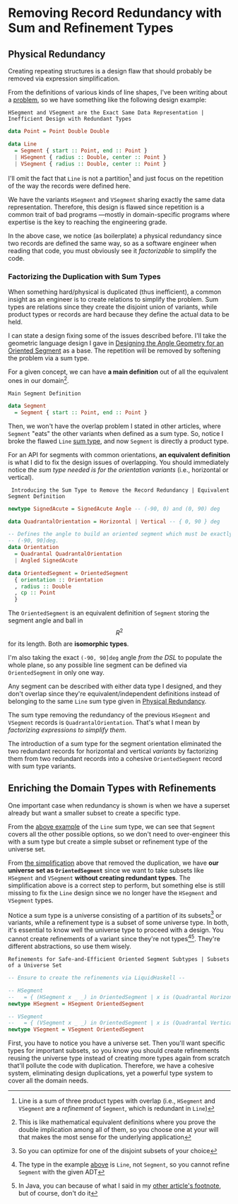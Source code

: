 <!-- Copyright (c) 2024 Tobias Briones. All rights reserved. -->
<!-- SPDX-License-Identifier: CC-BY-4.0 -->
<!-- This file is part of https://github.com/tobiasbriones/blog -->

# Removing Record Redundancy with Sum and Refinement Types

## Physical Redundancy

Creating repeating structures is a design flaw that should probably be removed
via expression simplification.

From the definitions of various kinds of line shapes, I've been writing about a
[problem](/ensuring-principle-compliance-_-this-line-sum-type-is-not-a-partition-2023-12-07),
so we have something like the following design example:

`HSegment and VSegment are the Exact Same Data Representation | Inefficient Design with Redundant Types`

```haskell
data Point = Point Double Double

data Line
  = Segment { start :: Point, end :: Point }
  | HSegment { radius :: Double, center :: Point }
  | VSegment { radius :: Double, center :: Point }
```

I'll omit the fact that `Line` is not a partition[^1] and just focus on the 
repetition of the way the records were defined here.

[^1]: Line is a sum of three product types with overlap (i.e., `HSegment` and
    `VSegment` are a *refinement* of `Segment`, which is redundant in `Line`)

We have the variants `HSegment` and `VSegment` sharing exactly the same data
representation. Therefore, this design is flawed since repetition is a common
trait of bad programs —mostly in domain-specific programs where expertise is the
key to reaching the engineering grade.

In the above case, we notice (as boilerplate) a physical redundancy since two
records are defined the same way, so as a software engineer when reading that
code, you must obviously see it *factorizable* to simplify the code.

### Factorizing the Duplication with Sum Types

When something hard/physical is duplicated (thus inefficient), a common insight
as an engineer is to create relations to simplify the problem. Sum types are
relations since they create the disjoint union of variants, while product types
or records are hard because they define the actual data to be held.

I can state a design fixing some of the issues described before. I'll take the
geometric language design I gave in
[Designing the Angle Geometry for an Oriented Segment](/designing-the-angle-geometry-for-an-oriented-segment)
as a base. The repetition will be removed by softening the problem via a sum
type.

For a given concept, we can have **a main definition** out of all the equivalent
ones in our domain[^2].

[^2]: This is like mathematical equivalent definitions where you prove the
    double implication among all of them, so you choose one at your will that
    makes the most sense for the underlying application

`Main Segment Definition`

```haskell
data Segment
  = Segment { start :: Point, end :: Point }
```

Then, we won't have the overlap problem I stated in other articles, where
`Segment` "eats" the other variants when defined as a sum type. So, notice I
broke the flawed `Line` [sum type](#physical-redundancy), and now `Segment` is
directly a product type.

For an API for segments with common orientations, **an equivalent definition**
is what I did to fix the design issues of overlapping. You should immediately
notice *the sum type needed is for the orientation variants* (i.e., horizontal
or vertical).

` Introducing the Sum Type to Remove the Record Redundancy
| Equivalent Segment Definition`

```haskell
newtype SignedAcute = SignedAcute Angle -- (-90, 0) and (0, 90) deg

data QuadrantalOrientation = Horizontal | Vertical -- { 0, 90 } deg

-- Defines the angle to build an oriented segment which must be exactly in
-- (-90, 90]deg.
data Orientation
  = Quadrantal QuadrantalOrientation
  | Angled SignedAcute

data OrientedSegment = OrientedSegment
  { orientation :: Orientation
  , radius :: Double
  , cp :: Point
  }
```

The `OrientedSegment` is an equivalent definition of `Segment`
storing the segment angle and ball in $$R^2$$ for its length. Both are
**isomorphic types**.

I'm also taking the exact `(-90, 90]deg` angle *from the DSL* to populate the
whole plane, so any possible line segment can be defined via
`OrientedSegment` in only one way.

Any segment can be described with either data type I designed, and they don't
overlap since they're equivalent/independent definitions instead of belonging to
the same `Line` sum type given in [Physical Redundancy](#physical-redundancy).

The sum type removing the redundancy of the previous `HSegment` and
`VSegment` records is `QuadrantalOrientation`. That's what I mean by
*factorizing expressions to simplify them*.

The introduction of a sum type for the segment orientation eliminated the two
redundant records for horizontal and vertical *variants* by factorizing them
from two redundant records into a cohesive `OrientedSegment` record with sum
type variants.

## Enriching the Domain Types with Refinements

One important case when redundancy is shown is when we have a superset already
but want a smaller subset to create a specific type.

From the [above example](#physical-redundancy) of the `Line` sum type, we can
see that `Segment` covers all the other possible options, so we don't need to
over-engineer this with a sum type but create a simple subset or refinement type
of the universe set.

From [the simplification](#factorizing-the-duplication-with-sum-types) above
that removed the duplication, we have **our universe set as
`OrientedSegment`** since we want to take subsets like `HSegment` and
`VSegment` **without creating redundant types**. The simplification above is a
correct step to perform, but something else is still missing to fix the `Line`
design since we no longer have the `HSegment`
and `VSegment` types.

Notice a sum type is a universe consisting of a partition of its subsets[^4] or
variants, while a refinement type is a subset of some universe type. In both,
it's essential to know well the universe type to proceed with a design. You
cannot create refinements of a variant since they're not types[^5][^6]. They're
different abstractions, so use them wisely.

[^4]: So you can optimize for one of the disjoint subsets of your choice

[^5]: The type in the example [above](#physical-redundancy) is `Line`,
    not `Segment`, so you cannot refine `Segment` with the given ADT

[^6]: In Java, you can because of what I said in my
    [other article's footnote](/designing-the-angle-geometry-for-an-oriented-segment#fn:4),
    but of course, don't do it

`Refinements for Safe-and-Efficient Oriented Segment Subtypes
| Subsets of a Universe Set`

```haskell
-- Ensure to create the refinements via LiquidHaskell --

-- HSegment
--   = { (HSegment x _ _) in OrientedSegment | x is (Quadrantal Horizontal) }
newtype HSegment = HSegment OrientedSegment

-- VSegment
--   = { (VSegment x _ _) in OrientedSegment | x is (Quadrantal Vertical) }
newtype VSegment = VSegment OrientedSegment
```

First, you have to notice you have a universe set. Then you'll want specific
types for important subsets, so you know you should create refinements reusing
the universe type instead of creating more types again from scratch that'll
pollute the code with duplication. Therefore, we have a cohesive system,
eliminating design duplications, yet a powerful type system to cover all the
domain needs.
